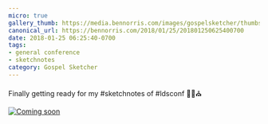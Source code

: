 ```yaml
---
micro: true
gallery_thumb: https://media.bennorris.com/images/gospelsketcher/thumbs/oct-17-coming-soon.jpg
canonical_url: https://bennorris.com/2018/01/25/201801250625400700
date: 2018-01-25 06:25:40-0700
tags:
- general conference
- sketchnotes
category: Gospel Sketcher
---
```


Finally getting ready for my #sketchnotes of #ldsconf ✍🏼⛪️

[![Coming soon](https://media.bennorris.com/images/gospelsketcher/general-conference/oct-2017/oct-17-coming-soon.jpg)](https://media.bennorris.com/images/gospelsketcher/general-conference/oct-2017/oct-17-coming-soon.jpg)
